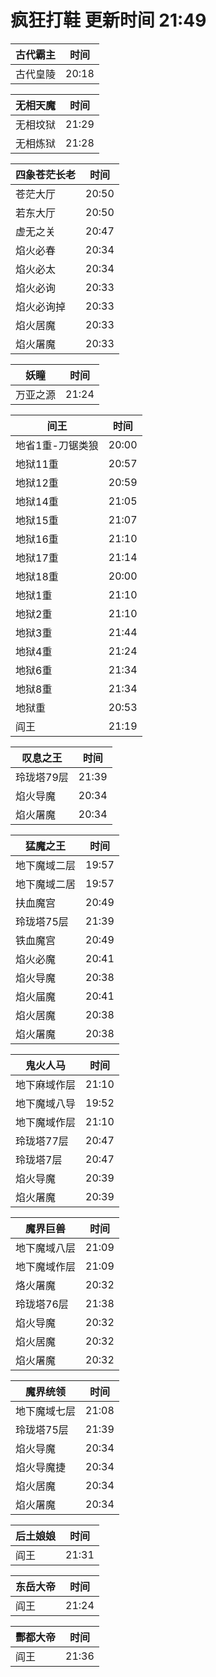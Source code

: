 # 疯狂打鞋 更新时间 21:49

| 古代霸主   | 时间    |
|--------|-------|
| 古代皇陵 | 20:18 |

| 无相天魔   | 时间    |
|--------|-------|
| 无相坟狱 | 21:29 |
| 无相炼狱 | 21:28 |

| 四象苍茫长老   | 时间    |
|--------|-------|
| 苍茫大厅 | 20:50 |
| 若东大厅 | 20:50 |
| 虚无之关 | 20:47 |
| 焰火必春 | 20:34 |
| 焰火必太 | 20:34 |
| 焰火必询 | 20:33 |
| 焰火必询掉 | 20:33 |
| 焰火居魔 | 20:33 |
| 焰火屠魔 | 20:33 |

| 妖瞳   | 时间    |
|--------|-------|
| 万亚之源 | 21:24 |

| 间王   | 时间    |
|--------|-------|
| 地省1重-刀锯类狼 | 20:00 |
| 地狱11重 | 20:57 |
| 地狱12重 | 20:59 |
| 地狱14重 | 21:05 |
| 地狱15重 | 21:07 |
| 地狱16重 | 21:10 |
| 地狱17重 | 21:14 |
| 地狱18重 | 20:00 |
| 地狱1重 | 21:10 |
| 地狱2重 | 21:10 |
| 地狱3重 | 21:44 |
| 地狱4重 | 21:24 |
| 地狱6重 | 21:34 |
| 地狱8重 | 21:34 |
| 地狱重 | 20:53 |
| 阎王 | 21:19 |

| 叹息之王   | 时间    |
|--------|-------|
| 玲珑塔79层 | 21:39 |
| 焰火导魔 | 20:34 |
| 焰火屠魔 | 20:34 |

| 猛魔之王   | 时间    |
|--------|-------|
| 地下魔域二层 | 19:57 |
| 地下魔域二居 | 19:57 |
| 扶血魔宫 | 20:49 |
| 玲珑塔75层 | 21:39 |
| 铁血魔宫 | 20:49 |
| 焰火必魔 | 20:41 |
| 焰火导魔 | 20:38 |
| 焰火届魔 | 20:41 |
| 焰火居魔 | 20:38 |
| 焰火屠魔 | 20:38 |

| 鬼火人马   | 时间    |
|--------|-------|
| 地下麻域作层 | 21:10 |
| 地下魔域八导 | 19:52 |
| 地下魔域作层 | 21:10 |
| 玲珑塔77层 | 20:47 |
| 玲珑塔7层 | 20:47 |
| 焰火导魔 | 20:39 |
| 焰火屠魔 | 20:39 |

| 魔界巨兽   | 时间    |
|--------|-------|
| 地下魔域八层 | 21:09 |
| 地下魔域作层 | 21:09 |
| 烙火屠魔 | 20:32 |
| 玲珑塔76层 | 21:38 |
| 焰火导魔 | 20:32 |
| 焰火居魔 | 20:32 |
| 焰火屠魔 | 20:32 |

| 魔界统领   | 时间    |
|--------|-------|
| 地下魔域七层 | 21:08 |
| 玲珑塔75层 | 21:39 |
| 焰火导魔 | 20:34 |
| 焰火导魔捷 | 20:34 |
| 焰火居魔 | 20:34 |
| 焰火屠魔 | 20:34 |

| 后土娘娘   | 时间    |
|--------|-------|
| 阎王 | 21:31 |

| 东岳大帝   | 时间    |
|--------|-------|
| 阎王 | 21:24 |

| 酆都大帝   | 时间    |
|--------|-------|
| 阎王 | 21:36 |